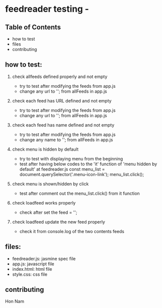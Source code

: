 # feedreader testing -

## Table of Contents
- how to test
- files
- contributing

## how to test:
1. check allfeeds defined properly and not empty
    - try to test after modifying the feeds from app.js
    - change any url to ''; from allFeeds in app.js

2. check each feed has URL defined and not empty
    - try to test after modifying the feeds from app.js
    - change any url to ''; from allFeeds in app.js

3. check each feed has name defined and not empty
    - try to test after modifying the feeds from app.js
    - change any name to ''; from allFeeds in app.js

4. check menu is hidden by default
    - try to test with displaying menu from the beginning
    - test after having below codes to the 'it' function of 'menu hidden by default' at feedreader.js
            const menu_list = document.querySelector('.menu-icon-link');
            menu_list.click();

5. check menu is shown/hidden by click
    - test after comment out the menu_list.click() from it function

6. check loadfeed works properly
    - check after set the feed = '';

7. check loadfeed update the new feed properly
    - check it from console.log of the two contents feeds

## files:
- feedreader.js: jasmine spec file
- app.js: javascript file
- index.html: html file 
- style.css: css file

## contributing
Hon Nam